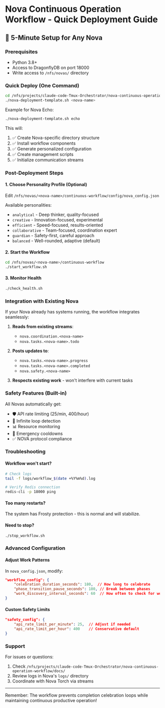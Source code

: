 # Nova Continuous Operation Workflow - Quick Deployment Guide

## 🚀 5-Minute Setup for Any Nova

### Prerequisites
- Python 3.8+
- Access to DragonflyDB on port 18000
- Write access to `/nfs/novas/` directory

### Quick Deploy (One Command)
```bash
cd /nfs/projects/claude-code-Tmux-Orchestrator/nova-continuous-operation-workflow/templates
./nova-deployment-template.sh <nova-name>
```

Example for Nova Echo:
```bash
./nova-deployment-template.sh echo
```

This will:
1. ✅ Create Nova-specific directory structure
2. ✅ Install workflow components
3. ✅ Generate personalized configuration
4. ✅ Create management scripts
5. ✅ Initialize communication streams

### Post-Deployment Steps

#### 1. Choose Personality Profile (Optional)
Edit `/nfs/novas/<nova-name>/continuous-workflow/config/nova_config.json`

Available personalities:
- `analytical` - Deep thinker, quality-focused
- `creative` - Innovation-focused, experimental
- `efficient` - Speed-focused, results-oriented
- `collaborative` - Team-focused, coordination expert
- `guardian` - Safety-first, careful approach
- `balanced` - Well-rounded, adaptive (default)

#### 2. Start the Workflow
```bash
cd /nfs/novas/<nova-name>/continuous-workflow
./start_workflow.sh
```

#### 3. Monitor Health
```bash
./check_health.sh
```

### Integration with Existing Nova

If your Nova already has systems running, the workflow integrates seamlessly:

1. **Reads from existing streams**:
   - `nova.coordination.<nova-name>`
   - `nova.tasks.<nova-name>.todo`

2. **Posts updates to**:
   - `nova.tasks.<nova-name>.progress`
   - `nova.tasks.<nova-name>.completed`
   - `nova.safety.<nova-name>`

3. **Respects existing work** - won't interfere with current tasks

### Safety Features (Built-in)

All Novas automatically get:
- 🛡️ API rate limiting (25/min, 400/hour)
- 🔄 Infinite loop detection
- 📊 Resource monitoring
- 🚨 Emergency cooldowns
- ✅ NOVA protocol compliance

### Troubleshooting

#### Workflow won't start?
```bash
# Check logs
tail -f logs/workflow_$(date +%Y%m%d).log

# Verify Redis connection
redis-cli -p 18000 ping
```

#### Too many restarts?
The system has Frosty protection - this is normal and will stabilize.

#### Need to stop?
```bash
./stop_workflow.sh
```

### Advanced Configuration

#### Adjust Work Patterns
In `nova_config.json`, modify:
```json
"workflow_config": {
    "celebration_duration_seconds": 180,  // How long to celebrate
    "phase_transition_pause_seconds": 180, // Break between phases
    "work_discovery_interval_seconds": 60  // How often to check for work
}
```

#### Custom Safety Limits
```json
"safety_config": {
    "api_rate_limit_per_minute": 25,  // Adjust if needed
    "api_rate_limit_per_hour": 400    // Conservative default
}
```

### Support

For issues or questions:
1. Check `/nfs/projects/claude-code-Tmux-Orchestrator/nova-continuous-operation-workflow/docs/`
2. Review logs in Nova's `logs/` directory
3. Coordinate with Nova Torch via streams

---

Remember: The workflow prevents completion celebration loops while maintaining continuous productive operation!